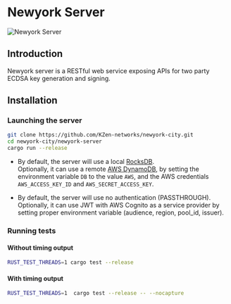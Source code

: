 # Newyork Server
![Newyork Server](../misc/server-icon.png)

## Introduction
Newyork server is a RESTful web service exposing APIs for two party ECDSA key generation and signing.

## Installation
### Launching the server
```bash
git clone https://github.com/KZen-networks/newyork-city.git
cd newyork-city/newyork-server
cargo run --release
```

* By default, the server will use a local [RocksDB](https://rocksdb.org/).<br> 
Optionally, it can use a remote [AWS DynamoDB](https://aws.amazon.com/dynamodb/), 
by setting the environment variable `DB` to the value `AWS`, and the AWS credentials `AWS_ACCESS_KEY_ID` and `AWS_SECRET_ACCESS_KEY`. 

* By default, the server will use no authentication (PASSTHROUGH).<br> 
Optionally, it can use JWT with AWS Cognito as a service provider by setting proper environment variable (audience, region, pool_id, issuer).

### Running tests
#### Without timing output
```bash
RUST_TEST_THREADS=1 cargo test --release
```

#### With timing output
```bash
RUST_TEST_THREADS=1  cargo test --release -- --nocapture
```

